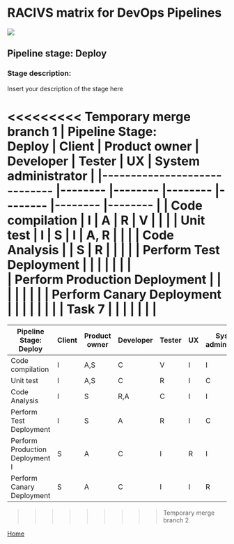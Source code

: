 # __RACIVS matrix for DevOps Pipelines__   

<img src="https://user-images.githubusercontent.com/10748736/112030685-6c81be80-8b32-11eb-94b8-c2c01b8f4581.png">

## __Pipeline stage:__  Deploy  
### __Stage description:__  
Insert your description of the stage here  

<<<<<<<<< Temporary merge branch 1
| Pipeline Stage:<br>Deploy  | Client  | Product owner | Developer  | Tester  | UX  | System administrator |
|----------------------------- |-------- |-------- |-------- |-------- |-------- |--------  |
| Code compilation                      |     I    |      A  |     R  |     V    |         |       |
| Unit test                    |     I    |     S    |    I     |   A, R   |         |         |
| Code Analysis                |         |    S   |       R  |         |         |          |
| Perform Test Deployment      |         |         |         |         |         |          |                        
| Perform Production Deployment          |         |         |         |         |          |          |
| Perform Canary Deployment    |         |         |         |         |         |          |
| Task 7                       |         |         |         |         |         |          |
=========
| Pipeline Stage:<br>Deploy  | Client  | Product owner | Developer  | Tester  | UX  | System administrator |Security Team
|----------------------------- |-------- |-------- |-------- |-------- |-------- |--------  |---------
| Code compilation             |      I   |     A,S    |   C      |    V     |    I     |    I      |    R      |
| Unit test                    |     I    |     A,S    |    C     |    R     |    I     |    C      |    I      |
| Code Analysis                |     I    |     S    |    R,A     |    C     |    I     |    I      |    I      |
| Perform Test Deployment      |    I     |     S    |     A    |     R    |     I    |     C     |     I     |             
| Perform Production Deployment     I     |    S     |   A      |    C     |     I    |    R     |      I    |
| Perform Canary Deployment    |    S     |    A     |   C      |    I     |    I     |   R       |     I     |
>>>>>>>>> Temporary merge branch 2
  
  
[Home](../index.md)
